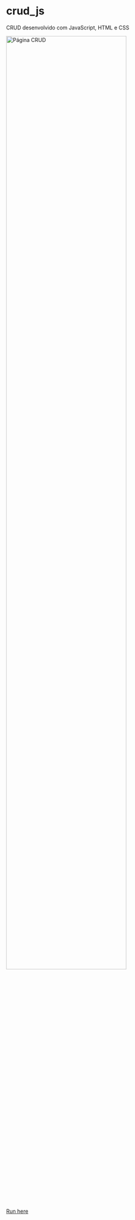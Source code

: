 # crud_js
CRUD desenvolvido com JavaScript, HTML e CSS

<img src='https://i.imgur.com/w4WfsZu.png' alt='Página CRUD' style='width: 80%' />

[Run here](https://crud.rodrigocosta34.repl.co/)
